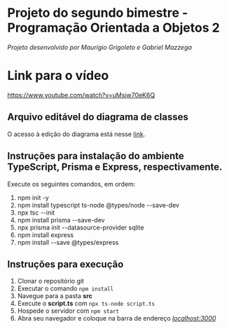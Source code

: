 # Projeto do segundo bimestre - Programação Orientada a Objetos 2  
*Projeto desenvolvido por Maurígio Grigoleto e Gabriel Mazzega*

# Link para o vídeo 
https://www.youtube.com/watch?v=uMsiw70eK6Q

## Arquivo editável do diagrama de classes
O acesso à edição do diagrama está nesse [link](https://lucid.app/lucidchart/63547480-5a83-4a08-ae26-8d74c7c11e80/edit?invitationId=inv_c9e530f9-e9c9-4f92-90fd-8f788512d33a).
<br>

## Instruções para instalação do ambiente TypeScript, Prisma e Express, respectivamente.
Execute os seguintes comandos, em ordem:

1. npm init -y
2. npm install typescript ts-node @types/node --save-dev
3. npx tsc --init
4. npm install prisma --save-dev
5. npx prisma init --datasource-provider sqlite
6. npm install express
7. npm install --save @types/express

## Instruções para execução
1. Clonar o repositório git
2. Executar o comando ``` npm install ```
3. Navegue para a pasta **src**
4. Execute o **script.ts** com ``` npx ts-node script.ts ```
5. Hospede o servidor com ``` npm start ```
6. Abra seu navegador e coloque na barra de endereço [*localhost:3000*](http:localhost:3000)
